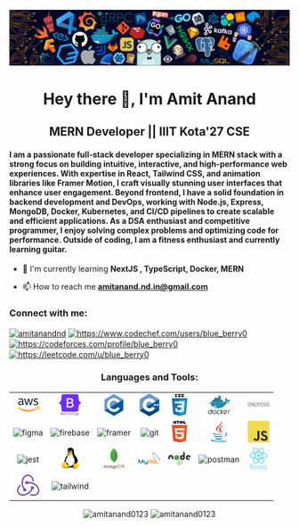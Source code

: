 ![MasterHead](https://raw.githubusercontent.com/DhairyaMajmudar/DhairyaMajmudar/main/assets/banner.png)
<h1 align="center">Hey there 👋, I'm Amit Anand</h1>
<h2 align="center">MERN Developer || IIIT Kota'27 CSE</h2>
<h4 align="left">I am a passionate full-stack developer specializing in MERN stack with a strong focus on building intuitive, interactive, and high-performance web experiences. With expertise in React, Tailwind CSS, and animation libraries like Framer Motion, I craft visually stunning user interfaces that enhance user engagement. Beyond frontend, I have a solid foundation in backend development and DevOps, working with Node.js, Express, MongoDB, Docker, Kubernetes, and CI/CD pipelines to create scalable and efficient applications. As a DSA enthusiast and competitive programmer, I enjoy solving complex problems and optimizing code for performance. Outside of coding, I am a fitness enthusiast and currently learning guitar.</h4>

- 🌱 I'm currently learning **NextJS , TypeScript, Docker, MERN**

- 📫 How to reach me **amitanand.nd.in@gmail.com**

<h3 align="left">Connect with me:</h3>
<p align="left">
<a href="https://twitter.com/amitanandnd" target="blank"><img align="center" src="https://raw.githubusercontent.com/rahuldkjain/github-profile-readme-generator/master/src/images/icons/Social/twitter.svg" alt="amitanandnd" height="30" width="40" /></a>
<a href="https://www.codechef.com/users/https://www.codechef.com/users/blue_berry0" target="blank"><img align="center" src="https://cdn.jsdelivr.net/npm/simple-icons@3.1.0/icons/codechef.svg" alt="https://www.codechef.com/users/blue_berry0" height="30" width="40" /></a>
<a href="https://codeforces.com/profile/https://codeforces.com/profile/blue_berry0" target="blank"><img align="center" src="https://raw.githubusercontent.com/rahuldkjain/github-profile-readme-generator/master/src/images/icons/Social/codeforces.svg" alt="https://codeforces.com/profile/blue_berry0" height="30" width="40" /></a>
<a href="https://www.leetcode.com/https://leetcode.com/u/blue_berry0" target="blank"><img align="center" src="https://raw.githubusercontent.com/rahuldkjain/github-profile-readme-generator/master/src/images/icons/Social/leet-code.svg" alt="https://leetcode.com/u/blue_berry0" height="30" width="40" /></a>
</p>

<h3 align="center">Languages and Tools:</h3>

<div align="center">
  <table align="center" border="0" cellspacing="0" cellpadding="0">
    <tr>
      <td align="center"><img src="https://raw.githubusercontent.com/devicons/devicon/master/icons/amazonwebservices/amazonwebservices-original-wordmark.svg" alt="aws" width="40"/></td>
      <td align="center"><img src="https://raw.githubusercontent.com/devicons/devicon/master/icons/bootstrap/bootstrap-plain-wordmark.svg" alt="bootstrap" width="40"/></td>
      <td align="center"><img src="https://raw.githubusercontent.com/devicons/devicon/master/icons/c/c-original.svg" alt="c" width="40"/></td>
      <td align="center"><img src="https://raw.githubusercontent.com/devicons/devicon/master/icons/cplusplus/cplusplus-original.svg" alt="cplusplus" width="40"/></td>
      <td align="center"><img src="https://raw.githubusercontent.com/devicons/devicon/master/icons/css3/css3-original-wordmark.svg" alt="css3" width="40"/></td>
      <td align="center"><img src="https://raw.githubusercontent.com/devicons/devicon/master/icons/docker/docker-original-wordmark.svg" alt="docker" width="40"/></td>
      <td align="center"><img src="https://raw.githubusercontent.com/devicons/devicon/master/icons/express/express-original-wordmark.svg" alt="express" width="40"/></td>
    </tr>
    <tr>
      <td align="center"><img src="https://www.vectorlogo.zone/logos/figma/figma-icon.svg" alt="figma" width="40"/></td>
      <td align="center"><img src="https://www.vectorlogo.zone/logos/firebase/firebase-icon.svg" alt="firebase" width="40"/></td>
      <td align="center"><img src="https://www.vectorlogo.zone/logos/framer/framer-icon.svg" alt="framer" width="40"/></td>
      <td align="center"><img src="https://www.vectorlogo.zone/logos/git-scm/git-scm-icon.svg" alt="git" width="40"/></td>
      <td align="center"><img src="https://raw.githubusercontent.com/devicons/devicon/master/icons/html5/html5-original-wordmark.svg" alt="html5" width="40"/></td>
      <td align="center"><img src="https://raw.githubusercontent.com/devicons/devicon/master/icons/java/java-original.svg" alt="java" width="40"/></td>
      <td align="center"><img src="https://raw.githubusercontent.com/devicons/devicon/master/icons/javascript/javascript-original.svg" alt="javascript" width="40"/></td>
    </tr>
    <tr>
      <td align="center"><img src="https://www.vectorlogo.zone/logos/jestjsio/jestjsio-icon.svg" alt="jest" width="40"/></td>
      <td align="center"><img src="https://raw.githubusercontent.com/devicons/devicon/master/icons/linux/linux-original.svg" alt="linux" width="40"/></td>
      <td align="center"><img src="https://raw.githubusercontent.com/devicons/devicon/master/icons/mongodb/mongodb-original-wordmark.svg" alt="mongodb" width="40"/></td>
      <td align="center"><img src="https://raw.githubusercontent.com/devicons/devicon/master/icons/mysql/mysql-original-wordmark.svg" alt="mysql" width="40"/></td>
      <td align="center"><img src="https://raw.githubusercontent.com/devicons/devicon/master/icons/nodejs/nodejs-original-wordmark.svg" alt="nodejs" width="40"/></td>
      <td align="center"><img src="https://www.vectorlogo.zone/logos/getpostman/getpostman-icon.svg" alt="postman" width="40"/></td>
      <td align="center"><img src="https://raw.githubusercontent.com/devicons/devicon/master/icons/react/react-original-wordmark.svg" alt="react" width="40"/></td>
    </tr>
    <tr>
      <td align="center"><img src="https://raw.githubusercontent.com/devicons/devicon/master/icons/redux/redux-original.svg" alt="redux" width="40"/></td>
      <td align="center"><img src="https://www.vectorlogo.zone/logos/tailwindcss/tailwindcss-icon.svg" alt="tailwind" width="40"/></td>
      <td align="center"></td>
      <td align="center"></td>
      <td align="center"></td>
      <td align="center"></td>
      <td align="center"></td>
    </tr>
  </table>
</div>

<div align="center">
  <img align="center" src="https://github-readme-stats.vercel.app/api/top-langs?username=amitanand0123&show_icons=true&locale=en&layout=compact" alt="amitanand0123" />
  <img align="center" src="https://github-readme-streak-stats.herokuapp.com/?user=amitanand0123&" alt="amitanand0123" />
</div>
